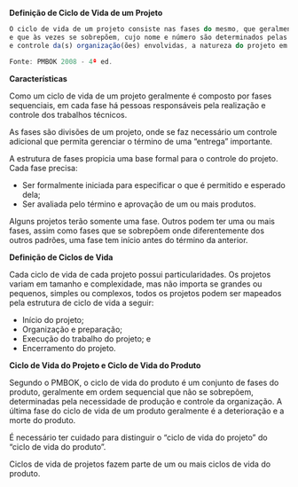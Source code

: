 **Definição de Ciclo de Vida de um Projeto**

```js
O ciclo de vida de um projeto consiste nas fases do mesmo, que geralmente são sequenciais 
e que às vezes se sobrepõem, cujo nome e número são determinados pelas necessidades de gerenciamento 
e controle da(s) organização(ões) envolvidas, a natureza do projeto em si e sua área de aplicação. (...)

Fonte: PMBOK 2008 - 4ª ed.
```

**Características**

Como um ciclo de vida de um projeto geralmente é composto por fases sequenciais, em cada fase há 
pessoas responsáveis pela realização e controle dos trabalhos técnicos.

As fases são divisões de um projeto, onde se faz necessário um controle adicional que permita 
gerenciar o término de uma “entrega” importante.

A estrutura de fases propicia uma base formal para o controle do projeto. Cada fase precisa:
 - Ser formalmente iniciada para especificar o que é permitido e esperado dela;
 - Ser avaliada pelo término e aprovação de um ou mais produtos.
 
Alguns projetos terão somente uma fase. Outros podem ter uma ou mais fases, assim como fases que 
se sobrepõem onde diferentemente dos outros padrões, uma fase tem início antes do término da anterior.

**Definição de Ciclos de Vida**

Cada ciclo de vida de cada projeto possui particularidades. Os projetos variam em tamanho e complexidade, mas
não importa se grandes ou pequenos, simples ou complexos, todos os projetos podem ser mapeados pela estrutura 
de ciclo de vida a seguir:
 - Início do projeto;
 - Organização e preparação;
 - Execução do trabalho do projeto; e
 - Encerramento do projeto.
 
**Ciclo de Vida do Projeto e Ciclo de Vida do Produto**

Segundo o PMBOK, o ciclo de vida do produto é um conjunto de fases do produto, geralmente em ordem sequencial 
que não se sobrepõem, determinadas pela necessidade de produção e controle da organização. A última fase 
do ciclo de vida de um produto geralmente é a deterioração e a morte do produto.

É necessário ter cuidado para distinguir o “ciclo de vida do projeto” do “ciclo de vida do produto”.

Ciclos de vida de projetos fazem parte de um ou mais ciclos de vida do produto.

